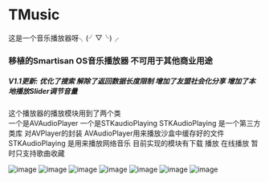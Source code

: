# TMusic
这是一个音乐播放器呀╮(╯▽╰)╭

### 移植的Smartisan OS音乐播放器 不可用于其他商业用途
##### V1.1更新: 优化了搜索 解除了返回数据长度限制 增加了友盟社会化分享 增加了本地播放Slider调节音量
 这个播放器的播放模块用到了两个类  
一个是AVAudioPlayer 一个是STKaudioPlaying STKAudioPlaying 是一个第三方类库 对AVPlayer的封装 
 AVAudioPlayer用来播放沙盒中缓存好的文件 STKAudioPlaying 是用来播放网络音乐 
 目前实现的模块有下载 播放 在线播放 暂时只支持歌曲收藏

  
   ![image](https://raw.githubusercontent.com/LeslieJia/TMusic/ffaf57e694f2ac75d0c31c7e3a52bdda4f6b8b47/pic/tmusci.png)
![image](https://github.com/LeslieJia/TMusic/blob/becb16627c57d609d9ff45e868a527ea1c8cda97/pic/Snip20150908_1.png)
![image](https://raw.githubusercontent.com/LeslieJia/TMusic/becb16627c57d609d9ff45e868a527ea1c8cda97/pic/Snip20150908_14.png)
![image](https://raw.githubusercontent.com/LeslieJia/TMusic/becb16627c57d609d9ff45e868a527ea1c8cda97/pic/Snip20150908_15.png)
![image](https://raw.githubusercontent.com/LeslieJia/TMusic/becb16627c57d609d9ff45e868a527ea1c8cda97/pic/Snip20150908_17.png)
![image](https://raw.githubusercontent.com/LeslieJia/TMusic/becb16627c57d609d9ff45e868a527ea1c8cda97/pic/Snip20150908_9.png)
![image](https://github.com/LeslieJia/TMusic/blob/becb16627c57d609d9ff45e868a527ea1c8cda97/pic/Snip20150908_20.png?raw=true)
